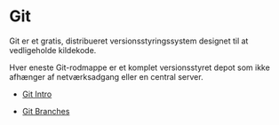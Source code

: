 # Git
Git er et gratis, distribueret versionsstyringssystem designet til at vedligeholde kildekode. 

Hver eneste Git-rodmappe er et komplet versionsstyret depot som ikke afhænger af netværksadgang eller en central server.

* [Git Intro](git.md)
<!--- * [Git Overview](gitoverview.md) -->
* [Git Branches](git_branches.md)
